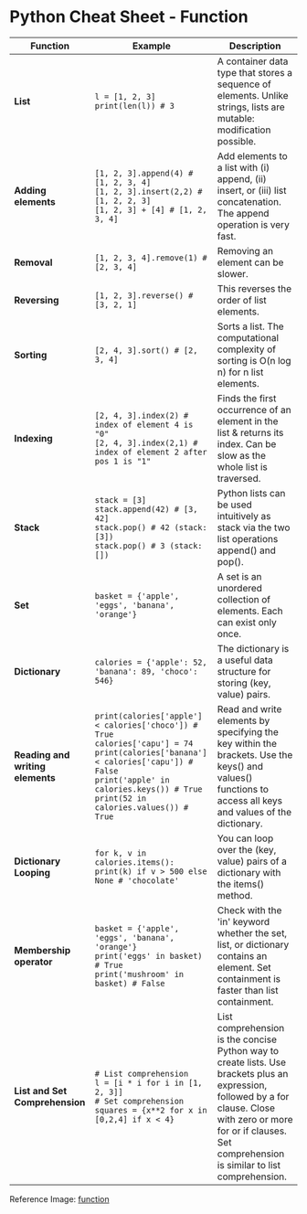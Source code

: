 # Python Cheat Sheet - Function

| Function                         | Example                                                                                                                                                                                                                             | Description                                                                                                                                                                                                             |
| -------------------------------- | ----------------------------------------------------------------------------------------------------------------------------------------------------------------------------------------------------------------------------------- | ----------------------------------------------------------------------------------------------------------------------------------------------------------------------------------------------------------------------- |
| **List**                         | `l = [1, 2, 3]`<br>`print(len(l)) # 3`                                                                                                                                                                                              | A container data type that stores a sequence of elements. Unlike strings, lists are mutable: modification possible.                                                                                                     |
| **Adding elements**              | `[1, 2, 3].append(4) # [1, 2, 3, 4]`<br>`[1, 2, 3].insert(2,2) # [1, 2, 2, 3]`<br>`[1, 2, 3] + [4] # [1, 2, 3, 4]`                                                                                                                  | Add elements to a list with (i) append, (ii) insert, or (iii) list concatenation. The append operation is very fast.                                                                                                    |
| **Removal**                      | `[1, 2, 3, 4].remove(1) # [2, 3, 4]`                                                                                                                                                                                                | Removing an element can be slower.                                                                                                                                                                                      |
| **Reversing**                    | `[1, 2, 3].reverse() # [3, 2, 1]`                                                                                                                                                                                                   | This reverses the order of list elements.                                                                                                                                                                               |
| **Sorting**                      | `[2, 4, 3].sort() # [2, 3, 4]`                                                                                                                                                                                                      | Sorts a list. The computational complexity of sorting is O(n log n) for n list elements.                                                                                                                                |
| **Indexing**                     | `[2, 4, 3].index(2) # index of element 4 is "0"`<br>`[2, 4, 3].index(2,1) # index of element 2 after pos 1 is "1"`                                                                                                                  | Finds the first occurrence of an element in the list & returns its index. Can be slow as the whole list is traversed.                                                                                                   |
| **Stack**                        | `stack = [3]`<br>`stack.append(42) # [3, 42]`<br>`stack.pop() # 42 (stack: [3])`<br>`stack.pop() # 3 (stack: [])`                                                                                                                   | Python lists can be used intuitively as stack via the two list operations append() and pop().                                                                                                                           |
| **Set**                          | `basket = {'apple', 'eggs', 'banana', 'orange'}`                                                                                                                                                                                    | A set is an unordered collection of elements. Each can exist only once.                                                                                                                                                 |
| **Dictionary**                   | `calories = {'apple': 52, 'banana': 89, 'choco': 546}`                                                                                                                                                                              | The dictionary is a useful data structure for storing (key, value) pairs.                                                                                                                                               |
| **Reading and writing elements** | `print(calories['apple'] < calories['choco']) # True`<br>`calories['capu'] = 74`<br>`print(calories['banana'] < calories['capu']) # False`<br>`print('apple' in calories.keys()) # True`<br>`print(52 in calories.values()) # True` | Read and write elements by specifying the key within the brackets. Use the keys() and values() functions to access all keys and values of the dictionary.                                                               |
| **Dictionary Looping**           | `for k, v in calories.items():`<br>`print(k) if v > 500 else None # 'chocolate'`                                                                                                                                                    | You can loop over the (key, value) pairs of a dictionary with the items() method.                                                                                                                                       |
| **Membership operator**          | `basket = {'apple', 'eggs', 'banana', 'orange'}`<br>`print('eggs' in basket) # True`<br>`print('mushroom' in basket) # False`                                                                                                       | Check with the 'in' keyword whether the set, list, or dictionary contains an element. Set containment is faster than list containment.                                                                                  |
| **List and Set Comprehension**   | `# List comprehension`<br>`l = [i * i for i in [1, 2, 3]]`<br>`# Set comprehension`<br>`squares = {x**2 for x in [0,2,4] if x < 4}`                                                                                                 | List comprehension is the concise Python way to create lists. Use brackets plus an expression, followed by a for clause. Close with zero or more for or if clauses. Set comprehension is similar to list comprehension. |

Reference Image: [function](./img/function.png)
